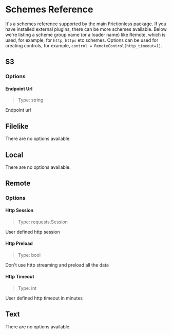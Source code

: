 # Schemes Reference

It's a schemes reference supported by the main Frictionless package. If you have installed external plugins, there can be more schemes available. Below we're listing a scheme group name (or a loader name) like Remote, which is used, for example, for `http`, `https` etc schemes. Options can be used for creating controls, for example, `control = RemoteControl(http_timeout=1)`.


## S3


### Options

#### Endpoint Url

> Type: string

Endpoint url



## Filelike


There are no options available.


## Local


There are no options available.


## Remote


### Options

#### Http Session

> Type: requests.Session

User defined http session

#### Http Preload

> Type: bool

Don't use http streaming and preload all the data

#### Http Timeout

> Type: int

User defined http timeout in minutes



## Text


There are no options available.

